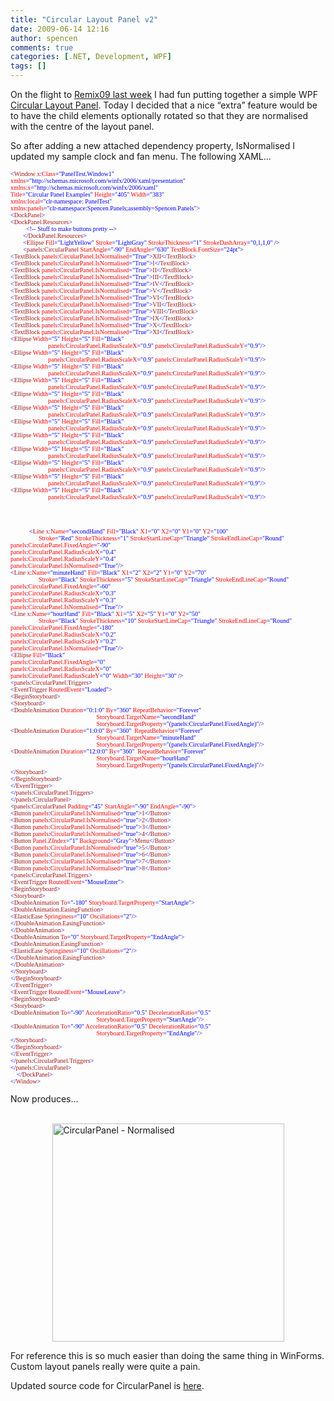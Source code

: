 ```yaml
---
title: "Circular Layout Panel v2"
date: 2009-06-14 12:16
author: spencen
comments: true
categories: [.NET, Development, WPF]
tags: []
---
```


<P>On the flight to <A href="http://blog.spencen.com/2009/06/11/remix09-recap.aspx">Remix09 last week</A> I had fun putting together a simple WPF <A href="http://blog.spencen.com/2009/06/11/circular-layout-panel.aspx">Circular Layout Panel</A>. Today I decided that a nice “extra” feature would be to have the child elements optionally rotated so that they are normalised with the centre of the layout panel.</P>
<P>So after adding a new attached dependency property, IsNormalised I updated my sample clock and fan menu. The following XAML…</P><PRE class=code><FONT size=1><FONT face=Verdana><SPAN style="COLOR: blue">&lt;</SPAN><SPAN style="COLOR: #a31515">Window </SPAN><SPAN style="COLOR: red">x</SPAN><SPAN style="COLOR: blue">:</SPAN><SPAN style="COLOR: red">Class</SPAN></FONT></FONT><FONT size=1><FONT face=Verdana><SPAN style="COLOR: blue">="PanelTest.Window1"
</SPAN><SPAN style="COLOR: red">xmlns</SPAN></FONT></FONT><FONT size=1><FONT face=Verdana><SPAN style="COLOR: blue">="http://schemas.microsoft.com/winfx/2006/xaml/presentation"
</SPAN><SPAN style="COLOR: red">xmlns</SPAN><SPAN style="COLOR: blue">:</SPAN><SPAN style="COLOR: red">x</SPAN></FONT></FONT><FONT size=1><FONT face=Verdana><SPAN style="COLOR: blue">="http://schemas.microsoft.com/winfx/2006/xaml"
</SPAN><SPAN style="COLOR: red">Title</SPAN><SPAN style="COLOR: blue">="Circular Panel Examples" </SPAN><SPAN style="COLOR: red">Height</SPAN><SPAN style="COLOR: blue">="405" </SPAN><SPAN style="COLOR: red">Width</SPAN></FONT></FONT><FONT size=1><FONT face=Verdana><SPAN style="COLOR: blue">="383"
</SPAN><SPAN style="COLOR: red">xmlns</SPAN><SPAN style="COLOR: blue">:</SPAN><SPAN style="COLOR: red">local</SPAN></FONT></FONT><FONT size=1><FONT face=Verdana><SPAN style="COLOR: blue">="clr-namespace: PanelTest"
</SPAN><SPAN style="COLOR: red">xmlns</SPAN><SPAN style="COLOR: blue">:</SPAN><SPAN style="COLOR: red">panels</SPAN><SPAN style="COLOR: blue">="clr-namespace:Spencen.Panels;assembly=Spencen.Panels"</SPAN></FONT></FONT><FONT size=1><FONT face=Verdana><SPAN style="COLOR: blue">&gt;
&lt;</SPAN><SPAN style="COLOR: #a31515">DockPanel</SPAN></FONT></FONT><FONT size=1><FONT face=Verdana><SPAN style="COLOR: blue">&gt;
&lt;</SPAN><SPAN style="COLOR: #a31515">DockPanel.Resources</SPAN></FONT></FONT><FONT size=1><FONT face=Verdana><SPAN style="COLOR: blue">&gt;<BR>          &lt;!-- Stuff to make buttons pretty --&gt;
</SPAN><SPAN style="COLOR: blue">        &lt;/</SPAN><SPAN style="COLOR: #a31515">DockPanel.Resources</SPAN></FONT></FONT><FONT size=1><FONT face=Verdana><SPAN style="COLOR: blue">&gt;
</SPAN><SPAN style="COLOR: blue">        &lt;</SPAN><SPAN style="COLOR: #a31515">Ellipse </SPAN><SPAN style="COLOR: red">Fill</SPAN><SPAN style="COLOR: blue">="LightYellow" </SPAN><SPAN style="COLOR: red">Stroke</SPAN><SPAN style="COLOR: blue">="LightGray" </SPAN><SPAN style="COLOR: red">StrokeThickness</SPAN><SPAN style="COLOR: blue">="1" </SPAN><SPAN style="COLOR: red">StrokeDashArray</SPAN></FONT></FONT><FONT size=1><FONT face=Verdana><SPAN style="COLOR: blue">="0,1,1,0" /&gt;
</SPAN><SPAN style="COLOR: blue">        &lt;</SPAN><SPAN style="COLOR: #a31515">panels</SPAN><SPAN style="COLOR: blue">:</SPAN><SPAN style="COLOR: #a31515">CircularPanel </SPAN><SPAN style="COLOR: red">StartAngle</SPAN><SPAN style="COLOR: blue">="-90" </SPAN><SPAN style="COLOR: red">EndAngle</SPAN><SPAN style="COLOR: blue">="630"</SPAN></FONT></FONT><FONT size=1><FONT face=Verdana><SPAN style="COLOR: blue"> </SPAN><SPAN style="COLOR: red">TextBlock.FontSize</SPAN></FONT></FONT><FONT size=1><FONT face=Verdana><SPAN style="COLOR: blue">="24pt"&gt;
&lt;</SPAN><SPAN style="COLOR: #a31515">TextBlock </SPAN><SPAN style="COLOR: red">panels</SPAN><SPAN style="COLOR: blue">:</SPAN><SPAN style="COLOR: red">CircularPanel.IsNormalised</SPAN><SPAN style="COLOR: blue">="True"&gt;</SPAN><SPAN style="COLOR: #a31515">XII</SPAN><SPAN style="COLOR: blue">&lt;/</SPAN><SPAN style="COLOR: #a31515">TextBlock</SPAN></FONT></FONT><FONT size=1><FONT face=Verdana><SPAN style="COLOR: blue">&gt;
&lt;</SPAN><SPAN style="COLOR: #a31515">TextBlock </SPAN><SPAN style="COLOR: red">panels</SPAN><SPAN style="COLOR: blue">:</SPAN><SPAN style="COLOR: red">CircularPanel.IsNormalised</SPAN><SPAN style="COLOR: blue">="True"&gt;</SPAN><SPAN style="COLOR: #a31515">I</SPAN><SPAN style="COLOR: blue">&lt;/</SPAN><SPAN style="COLOR: #a31515">TextBlock</SPAN></FONT></FONT><FONT size=1><FONT face=Verdana><SPAN style="COLOR: blue">&gt;
&lt;</SPAN><SPAN style="COLOR: #a31515">TextBlock </SPAN><SPAN style="COLOR: red">panels</SPAN><SPAN style="COLOR: blue">:</SPAN><SPAN style="COLOR: red">CircularPanel.IsNormalised</SPAN><SPAN style="COLOR: blue">="True"&gt;</SPAN><SPAN style="COLOR: #a31515">II</SPAN><SPAN style="COLOR: blue">&lt;/</SPAN><SPAN style="COLOR: #a31515">TextBlock</SPAN></FONT></FONT><FONT size=1><FONT face=Verdana><SPAN style="COLOR: blue">&gt;
&lt;</SPAN><SPAN style="COLOR: #a31515">TextBlock </SPAN><SPAN style="COLOR: red">panels</SPAN><SPAN style="COLOR: blue">:</SPAN><SPAN style="COLOR: red">CircularPanel.IsNormalised</SPAN><SPAN style="COLOR: blue">="True"&gt;</SPAN><SPAN style="COLOR: #a31515">III</SPAN><SPAN style="COLOR: blue">&lt;/</SPAN><SPAN style="COLOR: #a31515">TextBlock</SPAN></FONT></FONT><FONT size=1><FONT face=Verdana><SPAN style="COLOR: blue">&gt;
&lt;</SPAN><SPAN style="COLOR: #a31515">TextBlock </SPAN><SPAN style="COLOR: red">panels</SPAN><SPAN style="COLOR: blue">:</SPAN><SPAN style="COLOR: red">CircularPanel.IsNormalised</SPAN><SPAN style="COLOR: blue">="True"&gt;</SPAN><SPAN style="COLOR: #a31515">IV</SPAN><SPAN style="COLOR: blue">&lt;/</SPAN><SPAN style="COLOR: #a31515">TextBlock</SPAN></FONT></FONT><FONT size=1><FONT face=Verdana><SPAN style="COLOR: blue">&gt;
&lt;</SPAN><SPAN style="COLOR: #a31515">TextBlock </SPAN><SPAN style="COLOR: red">panels</SPAN><SPAN style="COLOR: blue">:</SPAN><SPAN style="COLOR: red">CircularPanel.IsNormalised</SPAN><SPAN style="COLOR: blue">="True"&gt;</SPAN><SPAN style="COLOR: #a31515">V</SPAN><SPAN style="COLOR: blue">&lt;/</SPAN><SPAN style="COLOR: #a31515">TextBlock</SPAN></FONT></FONT><FONT size=1><FONT face=Verdana><SPAN style="COLOR: blue">&gt;
&lt;</SPAN><SPAN style="COLOR: #a31515">TextBlock </SPAN><SPAN style="COLOR: red">panels</SPAN><SPAN style="COLOR: blue">:</SPAN><SPAN style="COLOR: red">CircularPanel.IsNormalised</SPAN><SPAN style="COLOR: blue">="True"&gt;</SPAN><SPAN style="COLOR: #a31515">VI</SPAN><SPAN style="COLOR: blue">&lt;/</SPAN><SPAN style="COLOR: #a31515">TextBlock</SPAN></FONT></FONT><FONT size=1><FONT face=Verdana><SPAN style="COLOR: blue">&gt;
&lt;</SPAN><SPAN style="COLOR: #a31515">TextBlock </SPAN><SPAN style="COLOR: red">panels</SPAN><SPAN style="COLOR: blue">:</SPAN><SPAN style="COLOR: red">CircularPanel.IsNormalised</SPAN><SPAN style="COLOR: blue">="True"&gt;</SPAN><SPAN style="COLOR: #a31515">VII</SPAN><SPAN style="COLOR: blue">&lt;/</SPAN><SPAN style="COLOR: #a31515">TextBlock</SPAN></FONT></FONT><FONT size=1><FONT face=Verdana><SPAN style="COLOR: blue">&gt;
&lt;</SPAN><SPAN style="COLOR: #a31515">TextBlock </SPAN><SPAN style="COLOR: red">panels</SPAN><SPAN style="COLOR: blue">:</SPAN><SPAN style="COLOR: red">CircularPanel.IsNormalised</SPAN><SPAN style="COLOR: blue">="True"&gt;</SPAN><SPAN style="COLOR: #a31515">VIII</SPAN><SPAN style="COLOR: blue">&lt;/</SPAN><SPAN style="COLOR: #a31515">TextBlock</SPAN></FONT></FONT><FONT size=1><FONT face=Verdana><SPAN style="COLOR: blue">&gt;
&lt;</SPAN><SPAN style="COLOR: #a31515">TextBlock </SPAN><SPAN style="COLOR: red">panels</SPAN><SPAN style="COLOR: blue">:</SPAN><SPAN style="COLOR: red">CircularPanel.IsNormalised</SPAN><SPAN style="COLOR: blue">="True"&gt;</SPAN><SPAN style="COLOR: #a31515">IX</SPAN><SPAN style="COLOR: blue">&lt;/</SPAN><SPAN style="COLOR: #a31515">TextBlock</SPAN></FONT></FONT><FONT size=1><FONT face=Verdana><SPAN style="COLOR: blue">&gt;
&lt;</SPAN><SPAN style="COLOR: #a31515">TextBlock </SPAN><SPAN style="COLOR: red">panels</SPAN><SPAN style="COLOR: blue">:</SPAN><SPAN style="COLOR: red">CircularPanel.IsNormalised</SPAN><SPAN style="COLOR: blue">="True"&gt;</SPAN><SPAN style="COLOR: #a31515">X</SPAN><SPAN style="COLOR: blue">&lt;/</SPAN><SPAN style="COLOR: #a31515">TextBlock</SPAN></FONT></FONT><FONT size=1><FONT face=Verdana><SPAN style="COLOR: blue">&gt;
&lt;</SPAN><SPAN style="COLOR: #a31515">TextBlock </SPAN><SPAN style="COLOR: red">panels</SPAN><SPAN style="COLOR: blue">:</SPAN><SPAN style="COLOR: red">CircularPanel.IsNormalised</SPAN><SPAN style="COLOR: blue">="True"&gt;</SPAN><SPAN style="COLOR: #a31515">XI</SPAN><SPAN style="COLOR: blue">&lt;/</SPAN><SPAN style="COLOR: #a31515">TextBlock</SPAN></FONT></FONT><FONT size=1><FONT face=Verdana><SPAN style="COLOR: blue">&gt;
&lt;</SPAN><SPAN style="COLOR: #a31515">Ellipse </SPAN><SPAN style="COLOR: red">Width</SPAN><SPAN style="COLOR: blue">="5" </SPAN><SPAN style="COLOR: red">Height</SPAN><SPAN style="COLOR: blue">="5" </SPAN><SPAN style="COLOR: red">Fill</SPAN><SPAN style="COLOR: blue">="Black" <BR>                        </SPAN><SPAN style="COLOR: red">panels</SPAN><SPAN style="COLOR: blue">:</SPAN><SPAN style="COLOR: red">CircularPanel.RadiusScaleX</SPAN><SPAN style="COLOR: blue">="0.9" </SPAN><SPAN style="COLOR: red">panels</SPAN><SPAN style="COLOR: blue">:</SPAN><SPAN style="COLOR: red">CircularPanel.RadiusScaleY</SPAN></FONT></FONT><FONT size=1><FONT face=Verdana><SPAN style="COLOR: blue">="0.9"/&gt;
&lt;</SPAN><SPAN style="COLOR: #a31515">Ellipse </SPAN><SPAN style="COLOR: red">Width</SPAN><SPAN style="COLOR: blue">="5" </SPAN><SPAN style="COLOR: red">Height</SPAN><SPAN style="COLOR: blue">="5" </SPAN><SPAN style="COLOR: red">Fill</SPAN><SPAN style="COLOR: blue">="Black" <BR>                        </SPAN><SPAN style="COLOR: red">panels</SPAN><SPAN style="COLOR: blue">:</SPAN><SPAN style="COLOR: red">CircularPanel.RadiusScaleX</SPAN><SPAN style="COLOR: blue">="0.9" </SPAN><SPAN style="COLOR: red">panels</SPAN><SPAN style="COLOR: blue">:</SPAN><SPAN style="COLOR: red">CircularPanel.RadiusScaleY</SPAN></FONT></FONT><FONT size=1><FONT face=Verdana><SPAN style="COLOR: blue">="0.9"/&gt;
&lt;</SPAN><SPAN style="COLOR: #a31515">Ellipse </SPAN><SPAN style="COLOR: red">Width</SPAN><SPAN style="COLOR: blue">="5" </SPAN><SPAN style="COLOR: red">Height</SPAN><SPAN style="COLOR: blue">="5" </SPAN><SPAN style="COLOR: red">Fill</SPAN><SPAN style="COLOR: blue">="Black" <BR>                        </SPAN><SPAN style="COLOR: red">panels</SPAN><SPAN style="COLOR: blue">:</SPAN><SPAN style="COLOR: red">CircularPanel.RadiusScaleX</SPAN><SPAN style="COLOR: blue">="0.9" </SPAN><SPAN style="COLOR: red">panels</SPAN><SPAN style="COLOR: blue">:</SPAN><SPAN style="COLOR: red">CircularPanel.RadiusScaleY</SPAN></FONT></FONT><FONT size=1><FONT face=Verdana><SPAN style="COLOR: blue">="0.9"/&gt;
&lt;</SPAN><SPAN style="COLOR: #a31515">Ellipse </SPAN><SPAN style="COLOR: red">Width</SPAN><SPAN style="COLOR: blue">="5" </SPAN><SPAN style="COLOR: red">Height</SPAN><SPAN style="COLOR: blue">="5" </SPAN><SPAN style="COLOR: red">Fill</SPAN><SPAN style="COLOR: blue">="Black" <BR>                        </SPAN><SPAN style="COLOR: red">panels</SPAN><SPAN style="COLOR: blue">:</SPAN><SPAN style="COLOR: red">CircularPanel.RadiusScaleX</SPAN><SPAN style="COLOR: blue">="0.9" </SPAN><SPAN style="COLOR: red">panels</SPAN><SPAN style="COLOR: blue">:</SPAN><SPAN style="COLOR: red">CircularPanel.RadiusScaleY</SPAN></FONT></FONT><FONT size=1><FONT face=Verdana><SPAN style="COLOR: blue">="0.9"/&gt;
&lt;</SPAN><SPAN style="COLOR: #a31515">Ellipse </SPAN><SPAN style="COLOR: red">Width</SPAN><SPAN style="COLOR: blue">="5" </SPAN><SPAN style="COLOR: red">Height</SPAN><SPAN style="COLOR: blue">="5" </SPAN><SPAN style="COLOR: red">Fill</SPAN><SPAN style="COLOR: blue">="Black" <BR>                        </SPAN><SPAN style="COLOR: red">panels</SPAN><SPAN style="COLOR: blue">:</SPAN><SPAN style="COLOR: red">CircularPanel.RadiusScaleX</SPAN><SPAN style="COLOR: blue">="0.9" </SPAN><SPAN style="COLOR: red">panels</SPAN><SPAN style="COLOR: blue">:</SPAN><SPAN style="COLOR: red">CircularPanel.RadiusScaleY</SPAN></FONT></FONT><FONT size=1><FONT face=Verdana><SPAN style="COLOR: blue">="0.9"/&gt;
&lt;</SPAN><SPAN style="COLOR: #a31515">Ellipse </SPAN><SPAN style="COLOR: red">Width</SPAN><SPAN style="COLOR: blue">="5" </SPAN><SPAN style="COLOR: red">Height</SPAN><SPAN style="COLOR: blue">="5" </SPAN><SPAN style="COLOR: red">Fill</SPAN><SPAN style="COLOR: blue">="Black" <BR>                        </SPAN><SPAN style="COLOR: red">panels</SPAN><SPAN style="COLOR: blue">:</SPAN><SPAN style="COLOR: red">CircularPanel.RadiusScaleX</SPAN><SPAN style="COLOR: blue">="0.9" </SPAN><SPAN style="COLOR: red">panels</SPAN><SPAN style="COLOR: blue">:</SPAN><SPAN style="COLOR: red">CircularPanel.RadiusScaleY</SPAN></FONT></FONT><FONT size=1><FONT face=Verdana><SPAN style="COLOR: blue">="0.9"/&gt;
&lt;</SPAN><SPAN style="COLOR: #a31515">Ellipse </SPAN><SPAN style="COLOR: red">Width</SPAN><SPAN style="COLOR: blue">="5" </SPAN><SPAN style="COLOR: red">Height</SPAN><SPAN style="COLOR: blue">="5" </SPAN><SPAN style="COLOR: red">Fill</SPAN><SPAN style="COLOR: blue">="Black" <BR>                        </SPAN><SPAN style="COLOR: red">panels</SPAN><SPAN style="COLOR: blue">:</SPAN><SPAN style="COLOR: red">CircularPanel.RadiusScaleX</SPAN><SPAN style="COLOR: blue">="0.9" </SPAN><SPAN style="COLOR: red">panels</SPAN><SPAN style="COLOR: blue">:</SPAN><SPAN style="COLOR: red">CircularPanel.RadiusScaleY</SPAN></FONT></FONT><FONT size=1><FONT face=Verdana><SPAN style="COLOR: blue">="0.9"/&gt;
&lt;</SPAN><SPAN style="COLOR: #a31515">Ellipse </SPAN><SPAN style="COLOR: red">Width</SPAN><SPAN style="COLOR: blue">="5" </SPAN><SPAN style="COLOR: red">Height</SPAN><SPAN style="COLOR: blue">="5" </SPAN><SPAN style="COLOR: red">Fill</SPAN><SPAN style="COLOR: blue">="Black" <BR></SPAN></FONT></FONT><FONT size=1><FONT face=Verdana><SPAN style="COLOR: red">                        panels</SPAN><SPAN style="COLOR: blue">:</SPAN><SPAN style="COLOR: red">CircularPanel.RadiusScaleX</SPAN><SPAN style="COLOR: blue">="0.9" </SPAN><SPAN style="COLOR: red">panels</SPAN><SPAN style="COLOR: blue">:</SPAN><SPAN style="COLOR: red">CircularPanel.RadiusScaleY</SPAN></FONT></FONT><FONT size=1><FONT face=Verdana><SPAN style="COLOR: blue">="0.9"/&gt;
&lt;</SPAN><SPAN style="COLOR: #a31515">Ellipse </SPAN><SPAN style="COLOR: red">Width</SPAN><SPAN style="COLOR: blue">="5" </SPAN><SPAN style="COLOR: red">Height</SPAN><SPAN style="COLOR: blue">="5" </SPAN><SPAN style="COLOR: red">Fill</SPAN><SPAN style="COLOR: blue">="Black" <BR></SPAN><SPAN style="COLOR: red">                        panels</SPAN><SPAN style="COLOR: blue">:</SPAN><SPAN style="COLOR: red">CircularPanel.RadiusScaleX</SPAN><SPAN style="COLOR: blue">="0.9" </SPAN><SPAN style="COLOR: red">panels</SPAN><SPAN style="COLOR: blue">:</SPAN><SPAN style="COLOR: red">CircularPanel.RadiusScaleY</SPAN></FONT></FONT><FONT size=1><FONT face=Verdana><SPAN style="COLOR: blue">="0.9"/&gt;
&lt;</SPAN><SPAN style="COLOR: #a31515">Ellipse </SPAN><SPAN style="COLOR: red">Width</SPAN><SPAN style="COLOR: blue">="5" </SPAN><SPAN style="COLOR: red">Height</SPAN><SPAN style="COLOR: blue">="5" </SPAN><SPAN style="COLOR: red">Fill</SPAN><SPAN style="COLOR: blue">="Black" <BR></SPAN><SPAN style="COLOR: red">                        panels</SPAN><SPAN style="COLOR: blue">:</SPAN><SPAN style="COLOR: red">CircularPanel.RadiusScaleX</SPAN><SPAN style="COLOR: blue">="0.9" </SPAN><SPAN style="COLOR: red">panels</SPAN><SPAN style="COLOR: blue">:</SPAN><SPAN style="COLOR: red">CircularPanel.RadiusScaleY</SPAN></FONT></FONT><FONT size=1><FONT face=Verdana><SPAN style="COLOR: blue">="0.9"/&gt;
&lt;</SPAN><SPAN style="COLOR: #a31515">Ellipse </SPAN><SPAN style="COLOR: red">Width</SPAN><SPAN style="COLOR: blue">="5" </SPAN><SPAN style="COLOR: red">Height</SPAN><SPAN style="COLOR: blue">="5" </SPAN><SPAN style="COLOR: red">Fill</SPAN><SPAN style="COLOR: blue">="Black" <BR></SPAN><SPAN style="COLOR: red">                        panels</SPAN><SPAN style="COLOR: blue">:</SPAN><SPAN style="COLOR: red">CircularPanel.RadiusScaleX</SPAN><SPAN style="COLOR: blue">="0.9" </SPAN><SPAN style="COLOR: red">panels</SPAN><SPAN style="COLOR: blue">:</SPAN><SPAN style="COLOR: red">CircularPanel.RadiusScaleY</SPAN></FONT></FONT><FONT size=1><FONT face=Verdana><SPAN style="COLOR: blue">="0.9"/&gt;
&lt;</SPAN><SPAN style="COLOR: #a31515">Ellipse </SPAN><SPAN style="COLOR: red">Width</SPAN><SPAN style="COLOR: blue">="5" </SPAN><SPAN style="COLOR: red">Height</SPAN><SPAN style="COLOR: blue">="5" </SPAN><SPAN style="COLOR: red">Fill</SPAN><SPAN style="COLOR: blue">="Black" <BR>                        </SPAN><SPAN style="COLOR: red">panels</SPAN><SPAN style="COLOR: blue">:</SPAN><SPAN style="COLOR: red">CircularPanel.RadiusScaleX</SPAN><SPAN style="COLOR: blue">="0.9" </SPAN><SPAN style="COLOR: red">panels</SPAN><SPAN style="COLOR: blue">:</SPAN><SPAN style="COLOR: red">CircularPanel.RadiusScaleY</SPAN></FONT></FONT><FONT size=1><FONT face=Verdana><SPAN style="COLOR: blue">="0.9"/&gt;<BR>
<BR><BR><BR>            &lt;</SPAN><SPAN style="COLOR: #a31515">Line </SPAN><SPAN style="COLOR: red">x</SPAN><SPAN style="COLOR: blue">:</SPAN><SPAN style="COLOR: red">Name</SPAN><SPAN style="COLOR: blue">="secondHand" </SPAN><SPAN style="COLOR: red">Fill</SPAN><SPAN style="COLOR: blue">="Black" </SPAN><SPAN style="COLOR: red">X1</SPAN><SPAN style="COLOR: blue">="0" </SPAN><SPAN style="COLOR: red">X2</SPAN><SPAN style="COLOR: blue">="0" </SPAN><SPAN style="COLOR: red">Y1</SPAN><SPAN style="COLOR: blue">="0" </SPAN><SPAN style="COLOR: red">Y2</SPAN><SPAN style="COLOR: blue">="100" <BR>                  </SPAN><SPAN style="COLOR: red">Stroke</SPAN><SPAN style="COLOR: blue">="Red" </SPAN><SPAN style="COLOR: red">StrokeThickness</SPAN><SPAN style="COLOR: blue">="1" </SPAN><SPAN style="COLOR: red">StrokeStartLineCap</SPAN><SPAN style="COLOR: blue">="Triangle" </SPAN><SPAN style="COLOR: red">StrokeEndLineCap</SPAN></FONT></FONT><FONT size=1><FONT face=Verdana><SPAN style="COLOR: blue">="Round"
</SPAN><SPAN style="COLOR: red">panels</SPAN><SPAN style="COLOR: blue">:</SPAN><SPAN style="COLOR: red">CircularPanel.FixedAngle</SPAN></FONT></FONT><FONT size=1><FONT face=Verdana><SPAN style="COLOR: blue">="-90"
</SPAN><SPAN style="COLOR: red">panels</SPAN><SPAN style="COLOR: blue">:</SPAN><SPAN style="COLOR: red">CircularPanel.RadiusScaleX</SPAN></FONT></FONT><FONT size=1><FONT face=Verdana><SPAN style="COLOR: blue">="0.4"
</SPAN><SPAN style="COLOR: red">panels</SPAN><SPAN style="COLOR: blue">:</SPAN><SPAN style="COLOR: red">CircularPanel.RadiusScaleY</SPAN></FONT></FONT><FONT size=1><FONT face=Verdana><SPAN style="COLOR: blue">="0.4"
</SPAN><SPAN style="COLOR: red">panels</SPAN><SPAN style="COLOR: blue">:</SPAN><SPAN style="COLOR: red">CircularPanel.IsNormalised</SPAN></FONT></FONT><FONT size=1><FONT face=Verdana><SPAN style="COLOR: blue">="True"/&gt;
&lt;</SPAN><SPAN style="COLOR: #a31515">Line </SPAN><SPAN style="COLOR: red">x</SPAN><SPAN style="COLOR: blue">:</SPAN><SPAN style="COLOR: red">Name</SPAN><SPAN style="COLOR: blue">="minuteHand" </SPAN><SPAN style="COLOR: red">Fill</SPAN><SPAN style="COLOR: blue">="Black" </SPAN><SPAN style="COLOR: red">X1</SPAN><SPAN style="COLOR: blue">="2" </SPAN><SPAN style="COLOR: red">X2</SPAN><SPAN style="COLOR: blue">="2" </SPAN><SPAN style="COLOR: red">Y1</SPAN><SPAN style="COLOR: blue">="0" </SPAN><SPAN style="COLOR: red">Y2</SPAN><SPAN style="COLOR: blue">="70" <BR>                  </SPAN><SPAN style="COLOR: red">Stroke</SPAN><SPAN style="COLOR: blue">="Black" </SPAN><SPAN style="COLOR: red">StrokeThickness</SPAN><SPAN style="COLOR: blue">="5" </SPAN><SPAN style="COLOR: red">StrokeStartLineCap</SPAN><SPAN style="COLOR: blue">="Triangle" </SPAN><SPAN style="COLOR: red">StrokeEndLineCap</SPAN></FONT></FONT><FONT size=1><FONT face=Verdana><SPAN style="COLOR: blue">="Round"
</SPAN><SPAN style="COLOR: red">panels</SPAN><SPAN style="COLOR: blue">:</SPAN><SPAN style="COLOR: red">CircularPanel.FixedAngle</SPAN></FONT></FONT><FONT size=1><FONT face=Verdana><SPAN style="COLOR: blue">="-60"
</SPAN><SPAN style="COLOR: red">panels</SPAN><SPAN style="COLOR: blue">:</SPAN><SPAN style="COLOR: red">CircularPanel.RadiusScaleX</SPAN></FONT></FONT><FONT size=1><FONT face=Verdana><SPAN style="COLOR: blue">="0.3"
</SPAN><SPAN style="COLOR: red">panels</SPAN><SPAN style="COLOR: blue">:</SPAN><SPAN style="COLOR: red">CircularPanel.RadiusScaleY</SPAN></FONT></FONT><FONT size=1><FONT face=Verdana><SPAN style="COLOR: blue">="0.3"
</SPAN><SPAN style="COLOR: red">panels</SPAN><SPAN style="COLOR: blue">:</SPAN><SPAN style="COLOR: red">CircularPanel.IsNormalised</SPAN></FONT></FONT><FONT size=1><FONT face=Verdana><SPAN style="COLOR: blue">="True"/&gt;
&lt;</SPAN><SPAN style="COLOR: #a31515">Line </SPAN><SPAN style="COLOR: red">x</SPAN><SPAN style="COLOR: blue">:</SPAN><SPAN style="COLOR: red">Name</SPAN><SPAN style="COLOR: blue">="hourHand" </SPAN><SPAN style="COLOR: red">Fill</SPAN><SPAN style="COLOR: blue">="Black" </SPAN><SPAN style="COLOR: red">X1</SPAN><SPAN style="COLOR: blue">="5" </SPAN><SPAN style="COLOR: red">X2</SPAN><SPAN style="COLOR: blue">="5" </SPAN><SPAN style="COLOR: red">Y1</SPAN><SPAN style="COLOR: blue">="0" </SPAN><SPAN style="COLOR: red">Y2</SPAN><SPAN style="COLOR: blue">="50" <BR>                  </SPAN><SPAN style="COLOR: red">Stroke</SPAN><SPAN style="COLOR: blue">="Black" </SPAN><SPAN style="COLOR: red">StrokeThickness</SPAN><SPAN style="COLOR: blue">="10" </SPAN><SPAN style="COLOR: red">StrokeStartLineCap</SPAN><SPAN style="COLOR: blue">="Triangle" </SPAN><SPAN style="COLOR: red">StrokeEndLineCap</SPAN></FONT></FONT><FONT size=1><FONT face=Verdana><SPAN style="COLOR: blue">="Round"
</SPAN><SPAN style="COLOR: red">panels</SPAN><SPAN style="COLOR: blue">:</SPAN><SPAN style="COLOR: red">CircularPanel.FixedAngle</SPAN></FONT></FONT><FONT size=1><FONT face=Verdana><SPAN style="COLOR: blue">="-180"
</SPAN><SPAN style="COLOR: red">panels</SPAN><SPAN style="COLOR: blue">:</SPAN><SPAN style="COLOR: red">CircularPanel.RadiusScaleX</SPAN></FONT></FONT><FONT size=1><FONT face=Verdana><SPAN style="COLOR: blue">="0.2"
</SPAN><SPAN style="COLOR: red">panels</SPAN><SPAN style="COLOR: blue">:</SPAN><SPAN style="COLOR: red">CircularPanel.RadiusScaleY</SPAN></FONT></FONT><FONT size=1><FONT face=Verdana><SPAN style="COLOR: blue">="0.2"
</SPAN><SPAN style="COLOR: red">panels</SPAN><SPAN style="COLOR: blue">:</SPAN><SPAN style="COLOR: red">CircularPanel.IsNormalised</SPAN></FONT></FONT><FONT size=1><FONT face=Verdana><SPAN style="COLOR: blue">="True"/&gt;
&lt;</SPAN><SPAN style="COLOR: #a31515">Ellipse </SPAN><SPAN style="COLOR: red">Fill</SPAN></FONT></FONT><FONT size=1><FONT face=Verdana><SPAN style="COLOR: blue">="Black"
</SPAN><SPAN style="COLOR: red">panels</SPAN><SPAN style="COLOR: blue">:</SPAN><SPAN style="COLOR: red">CircularPanel.FixedAngle</SPAN></FONT></FONT><FONT size=1><FONT face=Verdana><SPAN style="COLOR: blue">="0"
</SPAN><SPAN style="COLOR: red">panels</SPAN><SPAN style="COLOR: blue">:</SPAN><SPAN style="COLOR: red">CircularPanel.RadiusScaleX</SPAN></FONT></FONT><FONT size=1><FONT face=Verdana><SPAN style="COLOR: blue">="0"
</SPAN><SPAN style="COLOR: red">panels</SPAN><SPAN style="COLOR: blue">:</SPAN><SPAN style="COLOR: red">CircularPanel.RadiusScaleY</SPAN><SPAN style="COLOR: blue">="0" </SPAN><SPAN style="COLOR: red">Width</SPAN><SPAN style="COLOR: blue">="30" </SPAN><SPAN style="COLOR: red">Height</SPAN></FONT></FONT><FONT size=1><FONT face=Verdana><SPAN style="COLOR: blue">="30" /&gt;
&lt;</SPAN><SPAN style="COLOR: #a31515">panels</SPAN><SPAN style="COLOR: blue">:</SPAN><SPAN style="COLOR: #a31515">CircularPanel.Triggers</SPAN></FONT></FONT><FONT size=1><FONT face=Verdana><SPAN style="COLOR: blue">&gt;
&lt;</SPAN><SPAN style="COLOR: #a31515">EventTrigger </SPAN><SPAN style="COLOR: red">RoutedEvent</SPAN></FONT></FONT><FONT size=1><FONT face=Verdana><SPAN style="COLOR: blue">="Loaded"&gt;
&lt;</SPAN><SPAN style="COLOR: #a31515">BeginStoryboard</SPAN></FONT></FONT><FONT size=1><FONT face=Verdana><SPAN style="COLOR: blue">&gt;
&lt;</SPAN><SPAN style="COLOR: #a31515">Storyboard</SPAN></FONT></FONT><FONT size=1><FONT face=Verdana><SPAN style="COLOR: blue">&gt;
&lt;</SPAN><SPAN style="COLOR: #a31515">DoubleAnimation </SPAN><SPAN style="COLOR: red">Duration</SPAN><SPAN style="COLOR: blue">="0:1:0" </SPAN><SPAN style="COLOR: red">By</SPAN><SPAN style="COLOR: blue">="360" </SPAN><SPAN style="COLOR: red">RepeatBehavior</SPAN><SPAN style="COLOR: blue">="Forever" <BR>                                                       </SPAN><SPAN style="COLOR: red">Storyboard.TargetName</SPAN><SPAN style="COLOR: blue">="secondHand" <BR>                                                       </SPAN><SPAN style="COLOR: red">Storyboard.TargetProperty</SPAN></FONT></FONT><FONT size=1><FONT face=Verdana><SPAN style="COLOR: blue">="(panels:CircularPanel.FixedAngle)"/&gt;
&lt;</SPAN><SPAN style="COLOR: #a31515">DoubleAnimation </SPAN><SPAN style="COLOR: red">Duration</SPAN><SPAN style="COLOR: blue">="1:0:0" </SPAN><SPAN style="COLOR: red">By</SPAN><SPAN style="COLOR: blue">="360"  </SPAN><SPAN style="COLOR: red">RepeatBehavior</SPAN><SPAN style="COLOR: blue">="Forever" <BR>                                                       </SPAN><SPAN style="COLOR: red">Storyboard.TargetName</SPAN><SPAN style="COLOR: blue">="minuteHand" <BR>                                                       </SPAN><SPAN style="COLOR: red">Storyboard.TargetProperty</SPAN></FONT></FONT><FONT size=1><FONT face=Verdana><SPAN style="COLOR: blue">="(panels:CircularPanel.FixedAngle)"/&gt;
&lt;</SPAN><SPAN style="COLOR: #a31515">DoubleAnimation </SPAN><SPAN style="COLOR: red">Duration</SPAN><SPAN style="COLOR: blue">="12:0:0" </SPAN><SPAN style="COLOR: red">By</SPAN><SPAN style="COLOR: blue">="360"  </SPAN><SPAN style="COLOR: red">RepeatBehavior</SPAN><SPAN style="COLOR: blue">="Forever" <BR>                                                       </SPAN><SPAN style="COLOR: red">Storyboard.TargetName</SPAN><SPAN style="COLOR: blue">="hourHand" <BR>                                                       </SPAN><SPAN style="COLOR: red">Storyboard.TargetProperty</SPAN></FONT></FONT><FONT size=1><FONT face=Verdana><SPAN style="COLOR: blue">="(panels:CircularPanel.FixedAngle)"/&gt;
&lt;/</SPAN><SPAN style="COLOR: #a31515">Storyboard</SPAN></FONT></FONT><FONT size=1><FONT face=Verdana><SPAN style="COLOR: blue">&gt;
&lt;/</SPAN><SPAN style="COLOR: #a31515">BeginStoryboard</SPAN></FONT></FONT><FONT size=1><FONT face=Verdana><SPAN style="COLOR: blue">&gt;
&lt;/</SPAN><SPAN style="COLOR: #a31515">EventTrigger</SPAN></FONT></FONT><FONT size=1><FONT face=Verdana><SPAN style="COLOR: blue">&gt;
&lt;/</SPAN><SPAN style="COLOR: #a31515">panels</SPAN><SPAN style="COLOR: blue">:</SPAN><SPAN style="COLOR: #a31515">CircularPanel.Triggers</SPAN></FONT></FONT><FONT size=1><FONT face=Verdana><SPAN style="COLOR: blue">&gt;
&lt;/</SPAN><SPAN style="COLOR: #a31515">panels</SPAN><SPAN style="COLOR: blue">:</SPAN><SPAN style="COLOR: #a31515">CircularPanel</SPAN></FONT></FONT><FONT size=1><FONT face=Verdana><SPAN style="COLOR: blue">&gt;
&lt;</SPAN><SPAN style="COLOR: #a31515">panels</SPAN><SPAN style="COLOR: blue">:</SPAN><SPAN style="COLOR: #a31515">CircularPanel </SPAN><SPAN style="COLOR: red">Padding</SPAN><SPAN style="COLOR: blue">="45" </SPAN><SPAN style="COLOR: red">StartAngle</SPAN><SPAN style="COLOR: blue">="-90" </SPAN><SPAN style="COLOR: red">EndAngle</SPAN><SPAN style="COLOR: blue">="-90"</SPAN></FONT></FONT><FONT size=1><FONT face=Verdana><SPAN style="COLOR: blue">&gt;
&lt;</SPAN><SPAN style="COLOR: #a31515">Button </SPAN><SPAN style="COLOR: red">panels</SPAN><SPAN style="COLOR: blue">:</SPAN><SPAN style="COLOR: red">CircularPanel.IsNormalised</SPAN><SPAN style="COLOR: blue">="true"&gt;</SPAN><SPAN style="COLOR: #a31515">1</SPAN><SPAN style="COLOR: blue">&lt;/</SPAN><SPAN style="COLOR: #a31515">Button</SPAN></FONT></FONT><FONT size=1><FONT face=Verdana><SPAN style="COLOR: blue">&gt;
&lt;</SPAN><SPAN style="COLOR: #a31515">Button </SPAN><SPAN style="COLOR: red">panels</SPAN><SPAN style="COLOR: blue">:</SPAN><SPAN style="COLOR: red">CircularPanel.IsNormalised</SPAN><SPAN style="COLOR: blue">="true"&gt;</SPAN><SPAN style="COLOR: #a31515">2</SPAN><SPAN style="COLOR: blue">&lt;/</SPAN><SPAN style="COLOR: #a31515">Button</SPAN></FONT></FONT><FONT size=1><FONT face=Verdana><SPAN style="COLOR: blue">&gt;
&lt;</SPAN><SPAN style="COLOR: #a31515">Button </SPAN><SPAN style="COLOR: red">panels</SPAN><SPAN style="COLOR: blue">:</SPAN><SPAN style="COLOR: red">CircularPanel.IsNormalised</SPAN><SPAN style="COLOR: blue">="true"&gt;</SPAN><SPAN style="COLOR: #a31515">3</SPAN><SPAN style="COLOR: blue">&lt;/</SPAN><SPAN style="COLOR: #a31515">Button</SPAN></FONT></FONT><FONT size=1><FONT face=Verdana><SPAN style="COLOR: blue">&gt;
&lt;</SPAN><SPAN style="COLOR: #a31515">Button </SPAN><SPAN style="COLOR: red">panels</SPAN><SPAN style="COLOR: blue">:</SPAN><SPAN style="COLOR: red">CircularPanel.IsNormalised</SPAN><SPAN style="COLOR: blue">="true"&gt;</SPAN><SPAN style="COLOR: #a31515">4</SPAN><SPAN style="COLOR: blue">&lt;/</SPAN><SPAN style="COLOR: #a31515">Button</SPAN></FONT></FONT><FONT size=1><FONT face=Verdana><SPAN style="COLOR: blue">&gt;
&lt;</SPAN><SPAN style="COLOR: #a31515">Button </SPAN><SPAN style="COLOR: red">Panel.ZIndex</SPAN><SPAN style="COLOR: blue">="1" </SPAN><SPAN style="COLOR: red">Background</SPAN><SPAN style="COLOR: blue">="Gray"&gt;</SPAN><SPAN style="COLOR: #a31515">Menu</SPAN><SPAN style="COLOR: blue">&lt;/</SPAN><SPAN style="COLOR: #a31515">Button</SPAN></FONT></FONT><FONT size=1><FONT face=Verdana><SPAN style="COLOR: blue">&gt;
&lt;</SPAN><SPAN style="COLOR: #a31515">Button </SPAN><SPAN style="COLOR: red">panels</SPAN><SPAN style="COLOR: blue">:</SPAN><SPAN style="COLOR: red">CircularPanel.IsNormalised</SPAN><SPAN style="COLOR: blue">="true"&gt;</SPAN><SPAN style="COLOR: #a31515">5</SPAN><SPAN style="COLOR: blue">&lt;/</SPAN><SPAN style="COLOR: #a31515">Button</SPAN></FONT></FONT><FONT size=1><FONT face=Verdana><SPAN style="COLOR: blue">&gt;
&lt;</SPAN><SPAN style="COLOR: #a31515">Button </SPAN><SPAN style="COLOR: red">panels</SPAN><SPAN style="COLOR: blue">:</SPAN><SPAN style="COLOR: red">CircularPanel.IsNormalised</SPAN><SPAN style="COLOR: blue">="true"&gt;</SPAN><SPAN style="COLOR: #a31515">6</SPAN><SPAN style="COLOR: blue">&lt;/</SPAN><SPAN style="COLOR: #a31515">Button</SPAN></FONT></FONT><FONT size=1><FONT face=Verdana><SPAN style="COLOR: blue">&gt;
&lt;</SPAN><SPAN style="COLOR: #a31515">Button </SPAN><SPAN style="COLOR: red">panels</SPAN><SPAN style="COLOR: blue">:</SPAN><SPAN style="COLOR: red">CircularPanel.IsNormalised</SPAN><SPAN style="COLOR: blue">="true"&gt;</SPAN><SPAN style="COLOR: #a31515">7</SPAN><SPAN style="COLOR: blue">&lt;/</SPAN><SPAN style="COLOR: #a31515">Button</SPAN></FONT></FONT><FONT size=1><FONT face=Verdana><SPAN style="COLOR: blue">&gt;
&lt;</SPAN><SPAN style="COLOR: #a31515">Button </SPAN><SPAN style="COLOR: red">panels</SPAN><SPAN style="COLOR: blue">:</SPAN><SPAN style="COLOR: red">CircularPanel.IsNormalised</SPAN><SPAN style="COLOR: blue">="true"&gt;</SPAN><SPAN style="COLOR: #a31515">8</SPAN><SPAN style="COLOR: blue">&lt;/</SPAN><SPAN style="COLOR: #a31515">Button</SPAN></FONT></FONT><FONT size=1><FONT face=Verdana><SPAN style="COLOR: blue">&gt;
&lt;</SPAN><SPAN style="COLOR: #a31515">panels</SPAN><SPAN style="COLOR: blue">:</SPAN><SPAN style="COLOR: #a31515">CircularPanel.Triggers</SPAN></FONT></FONT><FONT size=1><FONT face=Verdana><SPAN style="COLOR: blue">&gt;
&lt;</SPAN><SPAN style="COLOR: #a31515">EventTrigger </SPAN><SPAN style="COLOR: red">RoutedEvent</SPAN></FONT></FONT><FONT size=1><FONT face=Verdana><SPAN style="COLOR: blue">="MouseEnter"&gt;
&lt;</SPAN><SPAN style="COLOR: #a31515">BeginStoryboard</SPAN></FONT></FONT><FONT size=1><FONT face=Verdana><SPAN style="COLOR: blue">&gt;
&lt;</SPAN><SPAN style="COLOR: #a31515">Storyboard</SPAN></FONT></FONT><FONT size=1><FONT face=Verdana><SPAN style="COLOR: blue">&gt;
&lt;</SPAN><SPAN style="COLOR: #a31515">DoubleAnimation </SPAN><SPAN style="COLOR: red">To</SPAN><SPAN style="COLOR: blue">="-180" </SPAN><SPAN style="COLOR: red">Storyboard.TargetProperty</SPAN></FONT></FONT><FONT size=1><FONT face=Verdana><SPAN style="COLOR: blue">="StartAngle"&gt;
&lt;</SPAN><SPAN style="COLOR: #a31515">DoubleAnimation.EasingFunction</SPAN></FONT></FONT><FONT size=1><FONT face=Verdana><SPAN style="COLOR: blue">&gt;
&lt;</SPAN><SPAN style="COLOR: #a31515">ElasticEase </SPAN><SPAN style="COLOR: red">Springiness</SPAN><SPAN style="COLOR: blue">="10" </SPAN><SPAN style="COLOR: red">Oscillations</SPAN></FONT></FONT><FONT size=1><FONT face=Verdana><SPAN style="COLOR: blue">="2"/&gt;
&lt;/</SPAN><SPAN style="COLOR: #a31515">DoubleAnimation.EasingFunction</SPAN></FONT></FONT><FONT size=1><FONT face=Verdana><SPAN style="COLOR: blue">&gt;
&lt;/</SPAN><SPAN style="COLOR: #a31515">DoubleAnimation</SPAN></FONT></FONT><FONT size=1><FONT face=Verdana><SPAN style="COLOR: blue">&gt;
&lt;</SPAN><SPAN style="COLOR: #a31515">DoubleAnimation </SPAN><SPAN style="COLOR: red">To</SPAN><SPAN style="COLOR: blue">="0" </SPAN><SPAN style="COLOR: red">Storyboard.TargetProperty</SPAN></FONT></FONT><FONT size=1><FONT face=Verdana><SPAN style="COLOR: blue">="EndAngle"&gt;
&lt;</SPAN><SPAN style="COLOR: #a31515">DoubleAnimation.EasingFunction</SPAN></FONT></FONT><FONT size=1><FONT face=Verdana><SPAN style="COLOR: blue">&gt;
&lt;</SPAN><SPAN style="COLOR: #a31515">ElasticEase </SPAN><SPAN style="COLOR: red">Springiness</SPAN><SPAN style="COLOR: blue">="10" </SPAN><SPAN style="COLOR: red">Oscillations</SPAN></FONT></FONT><FONT size=1><FONT face=Verdana><SPAN style="COLOR: blue">="2"/&gt;
&lt;/</SPAN><SPAN style="COLOR: #a31515">DoubleAnimation.EasingFunction</SPAN></FONT></FONT><FONT size=1><FONT face=Verdana><SPAN style="COLOR: blue">&gt;
&lt;/</SPAN><SPAN style="COLOR: #a31515">DoubleAnimation</SPAN></FONT></FONT><FONT size=1><FONT face=Verdana><SPAN style="COLOR: blue">&gt;
&lt;/</SPAN><SPAN style="COLOR: #a31515">Storyboard</SPAN></FONT></FONT><FONT size=1><FONT face=Verdana><SPAN style="COLOR: blue">&gt;
&lt;/</SPAN><SPAN style="COLOR: #a31515">BeginStoryboard</SPAN></FONT></FONT><FONT size=1><FONT face=Verdana><SPAN style="COLOR: blue">&gt;
&lt;/</SPAN><SPAN style="COLOR: #a31515">EventTrigger</SPAN></FONT></FONT><FONT size=1><FONT face=Verdana><SPAN style="COLOR: blue">&gt;
&lt;</SPAN><SPAN style="COLOR: #a31515">EventTrigger </SPAN><SPAN style="COLOR: red">RoutedEvent</SPAN></FONT></FONT><FONT size=1><FONT face=Verdana><SPAN style="COLOR: blue">="MouseLeave"&gt;
&lt;</SPAN><SPAN style="COLOR: #a31515">BeginStoryboard</SPAN></FONT></FONT><FONT size=1><FONT face=Verdana><SPAN style="COLOR: blue">&gt;
&lt;</SPAN><SPAN style="COLOR: #a31515">Storyboard</SPAN></FONT></FONT><FONT size=1><FONT face=Verdana><SPAN style="COLOR: blue">&gt;
&lt;</SPAN><SPAN style="COLOR: #a31515">DoubleAnimation </SPAN><SPAN style="COLOR: red">To</SPAN><SPAN style="COLOR: blue">="-90" </SPAN><SPAN style="COLOR: red">AccelerationRatio</SPAN><SPAN style="COLOR: blue">="0.5" </SPAN><SPAN style="COLOR: red">DecelerationRatio</SPAN><SPAN style="COLOR: blue">="0.5" <BR>                                                       </SPAN><SPAN style="COLOR: red">Storyboard.TargetProperty</SPAN></FONT></FONT><FONT size=1><FONT face=Verdana><SPAN style="COLOR: blue">="StartAngle"/&gt;
&lt;</SPAN><SPAN style="COLOR: #a31515">DoubleAnimation </SPAN><SPAN style="COLOR: red">To</SPAN><SPAN style="COLOR: blue">="-90" </SPAN><SPAN style="COLOR: red">AccelerationRatio</SPAN><SPAN style="COLOR: blue">="0.5" </SPAN><SPAN style="COLOR: red">DecelerationRatio</SPAN><SPAN style="COLOR: blue">="0.5" <BR>                                                       </SPAN><SPAN style="COLOR: red">Storyboard.TargetProperty</SPAN></FONT></FONT><FONT size=1><FONT face=Verdana><SPAN style="COLOR: blue">="EndAngle"/&gt;
&lt;/</SPAN><SPAN style="COLOR: #a31515">Storyboard</SPAN></FONT></FONT><FONT size=1><FONT face=Verdana><SPAN style="COLOR: blue">&gt;
&lt;/</SPAN><SPAN style="COLOR: #a31515">BeginStoryboard</SPAN></FONT></FONT><FONT size=1><FONT face=Verdana><SPAN style="COLOR: blue">&gt;
&lt;/</SPAN><SPAN style="COLOR: #a31515">EventTrigger</SPAN></FONT></FONT><FONT size=1><FONT face=Verdana><SPAN style="COLOR: blue">&gt;
&lt;/</SPAN><SPAN style="COLOR: #a31515">panels</SPAN><SPAN style="COLOR: blue">:</SPAN><SPAN style="COLOR: #a31515">CircularPanel.Triggers</SPAN></FONT></FONT><FONT size=1><FONT face=Verdana><SPAN style="COLOR: blue">&gt;
&lt;/</SPAN><SPAN style="COLOR: #a31515">panels</SPAN><SPAN style="COLOR: blue">:</SPAN><SPAN style="COLOR: #a31515">CircularPanel</SPAN></FONT></FONT><FONT size=1><FONT face=Verdana><SPAN style="COLOR: blue">&gt;
</SPAN><SPAN style="COLOR: blue">    &lt;/</SPAN><SPAN style="COLOR: #a31515">DockPanel</SPAN></FONT></FONT><FONT size=1><FONT face=Verdana><SPAN style="COLOR: blue">&gt;
&lt;/</SPAN><SPAN style="COLOR: #a31515">Window</SPAN><SPAN style="COLOR: blue">&gt;</SPAN></FONT></FONT></PRE><A href="http://11011.net/software/vspaste"></A>
<P>Now produces…</P>
<P>&nbsp;<IMG style="BORDER-BOTTOM: 0px; BORDER-LEFT: 0px; DISPLAY: block; FLOAT: none; MARGIN-LEFT: auto; BORDER-TOP: 0px; MARGIN-RIGHT: auto; BORDER-RIGHT: 0px" title="CircularPanel - Normalised" border=0 alt="CircularPanel - Normalised" src="/images/CircularPanel%20-%20Normalised_3.png" width=371 height=349> </P>
<P>For reference this is so much easier than doing the same thing in WinForms. Custom layout panels really were quite a pain.</P>
<P>Updated source code for CircularPanel is <A href="http://www.spencen.com/Downloads/CircularPanel.txt">here</A>.</P>

